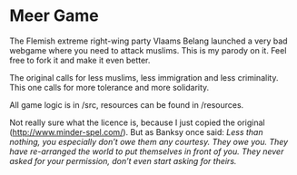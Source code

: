 Meer Game
=========

The Flemish extreme right-wing party Vlaams Belang launched a very bad webgame where you need to attack muslims. This is my parody on it. Feel free to fork it and make it even better.

The original calls for less muslims, less immigration and less criminality. This one calls for more tolerance and more solidarity.

All game logic is in /src, resources can be found in /resources.

Not really sure what the licence is, because I just copied the original (http://www.minder-spel.com/). But as Banksy once said: *Less than nothing, you especially don’t owe them any courtesy. They owe you. They have re-arranged the world to put themselves in front of you. They never asked for your permission, don’t even start asking for theirs.*
